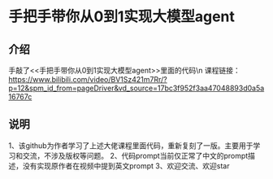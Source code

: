 # 手把手带你从0到1实现大模型agent
## 介绍
手敲了<<手把手带你从0到1实现大模型agent>>里面的代码\n
课程链接：https://www.bilibili.com/video/BV1Sz421m7Rr/?p=12&spm_id_from=pageDriver&vd_source=17bc3f952f3aa47048893d0a5a16767c

## 说明
1、该github为作者学习了上述大佬课程里面代码，重新复刻了一版。主要用于学习和交流，不涉及版权等问题。
2、代码prompt当前仅正常了中文的prompt描述，没有实现原作者在视频中提到英文prompt
3、欢迎交流、欢迎star
